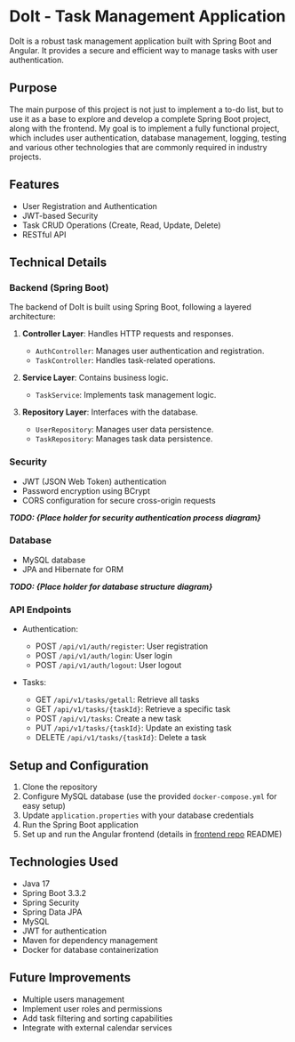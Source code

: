 # DoIt - Task Management Application

DoIt is a robust task management application built with Spring Boot and Angular. It provides a secure and efficient way to manage tasks with user authentication.

## Purpose

The main purpose of this project is not just to implement a to-do list, but to use it as a base to explore and develop a complete Spring Boot project, along with the frontend. My goal is to implement a fully functional project, which includes user authentication, database management, logging, testing and various other technologies that are commonly required in industry projects.

## Features

- User Registration and Authentication
- JWT-based Security
- Task CRUD Operations (Create, Read, Update, Delete)
- RESTful API

## Technical Details

### Backend (Spring Boot)

The backend of DoIt is built using Spring Boot, following a layered architecture:

1. **Controller Layer**: Handles HTTP requests and responses.
   - `AuthController`: Manages user authentication and registration.
   - `TaskController`: Handles task-related operations.

2. **Service Layer**: Contains business logic.
   - `TaskService`: Implements task management logic.

3. **Repository Layer**: Interfaces with the database.
   - `UserRepository`: Manages user data persistence.
   - `TaskRepository`: Manages task data persistence.

### Security

- JWT (JSON Web Token) authentication
- Password encryption using BCrypt
- CORS configuration for secure cross-origin requests

***TODO: {Place holder for security authentication process diagram}***

### Database

- MySQL database
- JPA and Hibernate for ORM

***TODO: {Place holder for database structure diagram}***

### API Endpoints

- Authentication:
  - POST `/api/v1/auth/register`: User registration
  - POST `/api/v1/auth/login`: User login
  - POST `/api/v1/auth/logout`: User logout

- Tasks:
  - GET `/api/v1/tasks/getall`: Retrieve all tasks
  - GET `/api/v1/tasks/{taskId}`: Retrieve a specific task
  - POST `/api/v1/tasks`: Create a new task
  - PUT `/api/v1/tasks/{taskId}`: Update an existing task
  - DELETE `/api/v1/tasks/{taskId}`: Delete a task

## Setup and Configuration

1. Clone the repository
2. Configure MySQL database (use the provided `docker-compose.yml` for easy setup)
3. Update `application.properties` with your database credentials
4. Run the Spring Boot application
5. Set up and run the Angular frontend (details in [frontend repo](https://github.com/f88083/DoIt-Angular) README)

## Technologies Used

- Java 17
- Spring Boot 3.3.2
- Spring Security
- Spring Data JPA
- MySQL
- JWT for authentication
- Maven for dependency management
- Docker for database containerization

## Future Improvements

- Multiple users management
- Implement user roles and permissions
- Add task filtering and sorting capabilities
- Integrate with external calendar services
